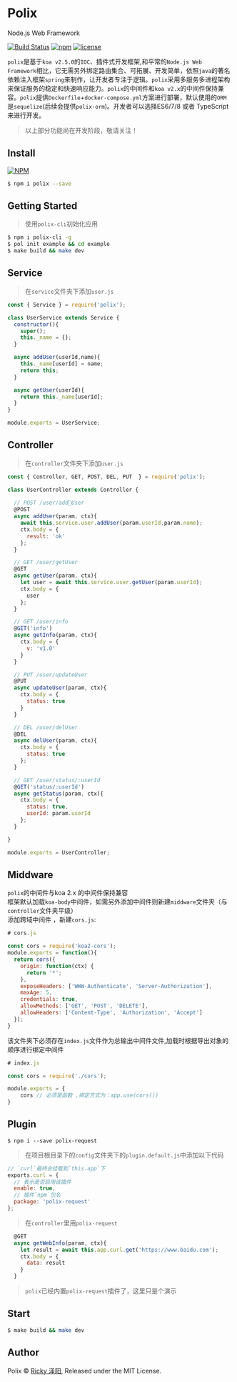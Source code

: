 # Polix

Node.js Web Framework

[![Build Status](https://travis-ci.org/polixjs/polix.svg?branch=master)](https://travis-ci.org/polixjs/polix)
[![npm](https://img.shields.io/npm/v/npm.svg)](https://www.npmjs.com/package/polix)
[![license](https://img.shields.io/github/license/mashape/apistatus.svg)](https://www.npmjs.com/package/polix)

`polix`是基于`koa v2.5.0`的`IOC`、插件式开发框架,和平常的`Node.js Web Framework`相比，它无需另外绑定路由集合、可拓展、开发简单，依照`java`的著名依赖注入框架`spring`来制作，让开发者专注于逻辑。`polix`采用多服务多进程架构来保证服务的稳定和快速响应能力。`polix`的中间件和`koa v2.x`的中间件保持兼容。`polix`提供`Dockerfile`+`docker-compose.yml`方案进行部署，默认使用的`ORM`是`sequelize`(后续会提供`polix-orm`)。开发者可以选择ES6/7/8 或者 TypeScript来进行开发。

> 以上部分功能尚在开发阶段，敬请关注！

## Install

[![NPM](https://nodei.co/npm/polix.png?compact=true)](https://nodei.co/npm/polix/)

```bash
$ npm i polix --save
```

## Getting Started

> 使用`polix-cli`初始化应用

```bash
$ npm i polix-cli -g
$ pol init example && cd example
$ make build && make dev
```

## Service

> 在`service`文件夹下添加`user.js`

```javascript
const { Service } = require('polix');

class UserService extends Service {
  constructor(){
    super();
    this._name = {};
  }

  async addUser(userId,name){
    this._name[userId] = name;
    return this;
  }

  async getUser(userId){
    return this._name[userId];
  }
}

module.exports = UserService;
```

## Controller

> 在`controller`文件夹下添加`user.js`

```javascript
const { Controller, GET, POST, DEL, PUT  } = require('polix');

class UserController extends Controller {
  
  // POST /user/addUser
  @POST
  async addUser(param, ctx){
    await this.service.user.addUser(param.userId,param.name);
    ctx.body = {
      result: 'ok'
    };
  }

  // GET /user/getUser
  @GET
  async getUser(param, ctx){
    let user = await this.service.user.getUser(param.userId);
    ctx.body = {
      user
    };
  }

  // GET /user/info
  @GET('info')
  async getInfo(param, ctx){
    ctx.body = {
      v: 'v1.0'
    }
  }

  // PUT /user/updateUser
  @PUT
  async updateUser(param, ctx){
    ctx.body = {
      status: true
    }
  }

  // DEL /user/delUser
  @DEL
  async delUser(param, ctx){
    ctx.body = {
      status: true
    };
  }

  // GET /user/status/:userId
  @GET('status/:userId')
  async getStatus(param, ctx){
    ctx.body = {
      status: true,
      userId: param.userId
    };
  }

}

module.exports = UserController;
```

## Middware

`polix`的中间件与koa 2.x 的中间件保持兼容  
框架默认加载`koa-body`中间件，如需另外添加中间件则新建`middware`文件夹（与`controller`文件夹平级）  
添加跨域中间件 ，新建`cors.js`:  

```javascript
# cors.js

const cors = require('koa2-cors');
module.exports = function(){
  return cors({
    origin: function(ctx) {
      return '*';
    },
    exposeHeaders: ['WWW-Authenticate', 'Server-Authorization'],
    maxAge: 5,
    credentials: true,
    allowMethods: ['GET', 'POST', 'DELETE'],
    allowHeaders: ['Content-Type', 'Authorization', 'Accept']
  });
}
```

该文件夹下必须存在`index.js`文件作为总输出中间件文件,加载时根据导出对象的顺序进行绑定中间件

```javascript
# index.js

const cors = require('./cors');

module.exports = {
    cors // 必须是函数 ,绑定方式为：app.use(cors())
}
```

## Plugin

```shell
$ npm i --save polix-request
```

> 在项目根目录下的`config`文件夹下的`plugin.default.js`中添加以下代码

```js
// `curl`最终会挂载到`this.app`下
exports.curl = {
  // 表示是否启用该插件
  enable: true,
  // 插件`npm`包名
  package: 'polix-request'
};
```

> 在`controller`里用`polix-request`

```js
  @GET
  async getWebInfo(param, ctx){
    let result = await this.app.curl.get('https://www.baidu.com');
    ctx.body = {
      data: result
    }
  }
```

> `polix`已经内置`polix-request`插件了，这里只是个演示

## Start

```bash
$ make build && make dev
```

## Author

Polix © [Ricky 泽阳](https://github.com/rickyes), Released under the MIT License.  
